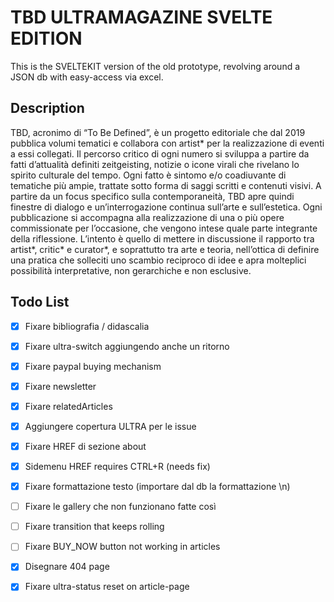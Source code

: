 # TBD ULTRAMAGAZINE SVELTE EDITION

This is the SVELTEKIT version of the old prototype, revolving around a JSON db with easy-access via excel.

## Description

TBD, acronimo di “To Be Defined”, è un progetto editoriale che dal 2019 pubblica volumi tematici e collabora con artist* per la realizzazione di eventi a essi collegati. Il percorso critico di ogni numero si sviluppa a partire da fatti d’attualità definiti zeitgeisting, notizie o icone virali che rivelano lo spirito culturale del tempo. Ogni fatto è sintomo e/o coadiuvante di tematiche più ampie, trattate sotto forma di saggi scritti e contenuti visivi. A partire da un focus specifico sulla contemporaneità, TBD apre quindi finestre di dialogo e un’interrogazione continua sull’arte e sull’estetica. Ogni pubblicazione si accompagna alla realizzazione di una o più opere commissionate per l’occasione, che vengono intese quale parte integrante della riflessione. L’intento è quello di mettere in discussione il rapporto tra artist*, critic* e curator*, e soprattutto tra arte e teoria, nell’ottica di definire una pratica che solleciti uno scambio reciproco di idee e apra molteplici possibilità interpretative, non gerarchiche e non esclusive.

## Todo List

- [x] Fixare bibliografia / didascalia
- [x] Fixare ultra-switch aggiungendo anche un ritorno
- [x] Fixare paypal buying mechanism
- [x] Fixare newsletter
- [x] Fixare relatedArticles
- [x] Aggiungere copertura ULTRA per le issue
- [x] Fixare HREF di sezione about
- [x] Sidemenu HREF requires CTRL+R (needs fix)
- [x] Fixare formattazione testo (importare dal db la formattazione \n)
- [ ] Fixare le gallery che non funzionano fatte così
- [ ] Fixare transition that keeps rolling
- [ ] Fixare BUY_NOW button not working in articles
- [x] Disegnare 404 page
- [x] Fixare ultra-status reset on article-page

